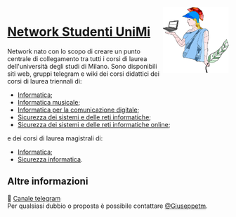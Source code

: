 <img src="public/unimi500.png" width="150" height="150" align="right" />

# [Network Studenti UniMi](https://github.com/StudentiUnimi)
Network nato con lo scopo di creare un punto centrale di collegamento tra tutti i corsi di laurea dell'università degli studi di Milano. 
Sono disponibili siti web, gruppi telegram e wiki dei corsi didattici dei corsi di laurea triennali di:
- [Informatica](https://studentiunimi.it/#/courses/triennale_informatica/);
- [Informatica musicale](https://studentiunimi.it/#/courses/triennale_informatica_musicale/);
- [Informatica per la comunicazione digitale](https://studentiunimi.it/#/courses/triennale_informatica_com_digitale/);
- [Sicurezza dei sistemi e delle reti informatiche](https://studentiunimi.it/#/courses/triennale_sicurezza_sistemi_reti_informatiche/);
- [Sicurezza dei sistemi e delle reti informatiche online](https://studentiunimi.it/#/courses/triennale_sicurezza_sistemi_reti_informatiche_online/);
  
e dei corsi di laurea magistrali di:
- [Informatica](https://studentiunimi.it/#/courses/magistrale_informatica/);
- [Sicurezza informatica](https://studentiunimi.it/#/courses/magistrale_sicurezza_informatica/).

## Altre informazioni
🛫 [Canale telegram](https://t.me/studenti_unimi)
<br/>
Per qualsiasi dubbio o proposta è possibile contattare [@Giuseppetm](https://t.me/giuseppetm).